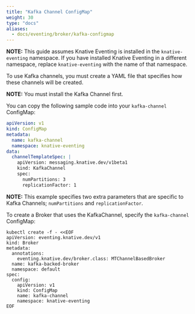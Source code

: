 ```yaml
---
title: "Kafka Channel ConfigMap"
weight: 30
type: "docs"
aliases:
  - docs/eventing/broker/kafka-configmap
---
```


**NOTE:** This guide assumes Knative Eventing is installed in the `knative-eventing`
namespace. If you have installed Knative Eventing in a different namespace, replace
`knative-eventing` with the name of that namespace.

To use Kafka channels, you must create a YAML file that specifies how these
channels will be created.

**NOTE:** You must install the Kafka Channel first.

You can copy the following sample code into your `kafka-channel` ConfigMap:

```yaml
apiVersion: v1
kind: ConfigMap
metadata:
  name: kafka-channel
  namespace: knative-eventing
data:
  channelTemplateSpec: |
    apiVersion: messaging.knative.dev/v1beta1
    kind: KafkaChannel
    spec:
      numPartitions: 3
      replicationFactor: 1
```

**NOTE:** This example specifies two extra parameters that are specific to Kafka
Channels; `numPartitions` and `replicationFactor`.

To create a Broker that uses the KafkaChannel, specify the `kafka-channel` ConfigMap:

```shell
kubectl create -f - <<EOF
apiVersion: eventing.knative.dev/v1
kind: Broker
metadata:
  annotations:
    eventing.knative.dev/broker.class: MTChannelBasedBroker
  name: kafka-backed-broker
  namespace: default
spec:
  config:
    apiVersion: v1
    kind: ConfigMap
    name: kafka-channel
    namespace: knative-eventing
EOF
```
